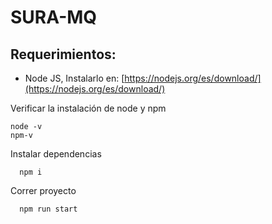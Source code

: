 # SURA-MQ

## Requerimientos:

- Node JS, Instalarlo en: [https://nodejs.org/es/download/](https://nodejs.org/es/download/)

Verificar la instalación de node y npm 

```
node -v
npm-v
```

Instalar dependencias

```
  npm i
```

Correr proyecto

```
  npm run start
```
